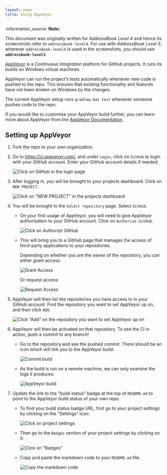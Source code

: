 ```yaml
---
layout: page
title: Using AppVeyor
---
```


<div markdown="span" class="alert alert-info">:information_source: <b>Note: </b>

This document was originally written for
*AddressBook Level 4* and hence its screenshots refer to
`addressbook-level4`. For use with *AddressBook Level 3*, wherever
`addressbook-level4` is used in the screenshots, you should use
**`addressbook-level3`**.
</div>


[AppVeyor](https://www.appveyor.com/) is a *Continuous Integration*
platform for GitHub projects. It runs its builds on Windows virtual
machines.

AppVeyor can run the project’s tests automatically whenever new code is
pushed to the repo. This ensures that existing functionality and
features have not been broken on Windows by the changes.

The current AppVeyor setup runs `gradlew.bat test` whenever someone
pushes code to the repo.

If you would like to customize your AppVeyor build further, you can
learn more about AppVeyor from the [AppVeyor
Documentation](https://www.appveyor.com/docs/).

## Setting up AppVeyor

1.  Fork the repo to your own organization.

2.  Go to <https://ci.appveyor.com/>, and under `Login`, click on
    `GitHub` to login with your GitHub account. Enter your GitHub
    account details if needed.

    ![Click on GitHub in the login page](images/appveyor/login.png)

3.  After logging in, you will be brought to your projects dashboard.
    Click on `NEW PROJECT`.

    ![Click on "NEW PROJECT" in the projects
    dashboard](images/appveyor/add-project-1.png)

4.  You will be brought to the `Select repository` page. Select
    `GitHub`.

      - On your first usage of AppVeyor, you will need to give AppVeyor
        authorization to your GitHub account. Click on `Authorize
        GitHub`.

        ![Click on Authorize GitHub](images/appveyor/add-project-2.png)

      - This will bring you to a GitHub page that manages the access of
        third-party applications to your repositories.

        Depending on whether you are the owner of the repository, you
        can either grant access:

        ![Grant Access](images/grant_access.png)

        Or request access:

        ![Request Access](images/request_access.png)

5.  AppVeyor will then list the repositories you have access to in your
    GitHub account. Find the repository you want to set AppVeyor up on,
    and then click `ADD`.

    ![Click "Add" on the repository you want to set AppVeyor up
    on](images/appveyor/add-project-3.png)

6.  AppVeyor will then be activated on that repository. To see the CI in
    action, push a commit to any branch\!

      - Go to the repository and see the pushed commit. There should be
        an icon which will link you to the AppVeyor build:

        ![Commit build](images/appveyor/ci-pending.png)

      - As the build is run on a remote machine, we can only examine the
        logs it produces:

        ![AppVeyor build](images/appveyor/ci-log.png)

7.  Update the link to the "build status" badge at the top of
    `README.md` to point to the AppVeyor build status of your own
    repo.

      - To find your build status badge URL, first go to your project
        settings by clicking on the "Settings" icon:

        ![Click on project
        settings](images/appveyor/project-settings-1.png)

      - Then go to the `Badges` section of your project settings by
        clicking on it:

        ![Click on "Badges"](images/appveyor/project-settings-2.png)

      - Copy and paste the markdown code to your `README.md` file.

        ![Copy the markdown
        code](images/appveyor/project-settings-3.png)

